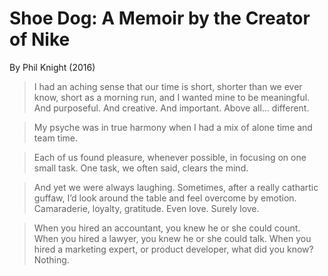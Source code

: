 # Shoe Dog: A Memoir by the Creator of Nike

By Phil Knight (2016)

> I had an aching sense that our time is short, shorter than we ever know, short as a morning run, and I wanted mine to be meaningful. And purposeful. And creative. And important. Above all… different.

> My psyche was in true harmony when I had a mix of alone time and team time.

> Each of us found pleasure, whenever possible, in focusing on one small task. One task, we often said, clears the mind.

> And yet we were always laughing. Sometimes, after a really cathartic guffaw, I’d look around the table and feel overcome by emotion. Camaraderie, loyalty, gratitude. Even love. Surely love.

> When you hired an accountant, you knew he or she could count. When you hired a lawyer, you knew he or she could talk. When you hired a marketing expert, or product developer, what did you know? Nothing.


